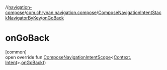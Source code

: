 //[navigation-compose](../../../index.md)/[com.chrynan.navigation.compose](../index.md)/[ComposeNavigationIntentStackNavigatorByKey](index.md)/[onGoBack](on-go-back.md)

# onGoBack

[common]\
open override fun [ComposeNavigationIntentScope](../-compose-navigation-intent-scope/index.md)&lt;[Context](index.md), [Intent](index.md)&gt;.[onGoBack](on-go-back.md)()
